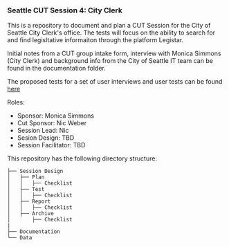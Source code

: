 ### Seattle CUT Session 4: City Clerk

This is a repository to document and plan a CUT Session for the City of Seattle City Clerk's office. The tests will focus on the ability to search for and find legisltative informaiton through the platform Legistar.  

Initial notes from a CUT group intake form, interview with Monica Simmons (City Clerk) and background info from the City of Seattle IT team can be found in the documentation folder. 

The proposed tests for a set of user interviews and user tests can be found [here](https://docs.google.com/spreadsheets/d/134e1gCTfB6yUmuoq4ISWAgMphbjhmBKAOwidlPCA94k/edit#gid=0)

Roles:
- Sponsor: Monica Simmons
- Cut Sponsor: Nic Weber
- Session Lead: Nic 
- Sesion Design: TBD 
- Session Facilitator: TBD


This repository has the following directory structure:

```
├── Session Design
│   ├── Plan
│   │   ├── Checklist
│   ├── Test
│   │   ├── Checklist
│   ├── Report
│   │   ├── Checklist
│   ├── Archive
│       ├── Checklist
|
├── Documentation
└── Data
```
